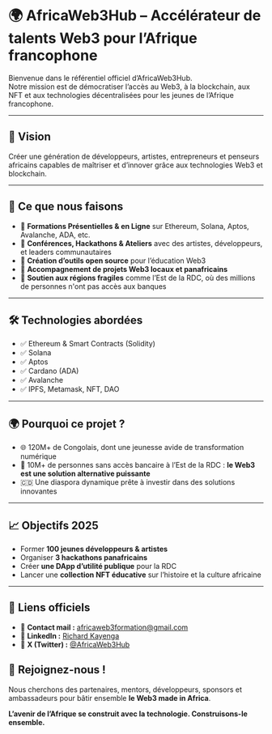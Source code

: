 # 🌍 AfricaWeb3Hub – Accélérateur de talents Web3 pour l’Afrique francophone

Bienvenue dans le référentiel officiel d’AfricaWeb3Hub.  
Notre mission est de démocratiser l’accès au Web3, à la blockchain, aux NFT et aux technologies décentralisées pour les jeunes de l’Afrique francophone.

---

## 🎯 Vision

Créer une génération de développeurs, artistes, entrepreneurs et penseurs africains capables de maîtriser et d’innover grâce aux technologies Web3 et blockchain.

---

## 🧩 Ce que nous faisons

- 🔹 **Formations Présentielles & en Ligne** sur Ethereum, Solana, Aptos, Avalanche, ADA, etc.
- 🔹 **Conférences, Hackathons & Ateliers** avec des artistes, développeurs, et leaders communautaires
- 🔹 **Création d’outils open source** pour l’éducation Web3
- 🔹 **Accompagnement de projets Web3 locaux et panafricains**
- 🔹 **Soutien aux régions fragiles** comme l’Est de la RDC, où des millions de personnes n'ont pas accès aux banques

---

## 🛠️ Technologies abordées

- ✅ Ethereum & Smart Contracts (Solidity)
- ✅ Solana
- ✅ Aptos
- ✅ Cardano (ADA)
- ✅ Avalanche
- ✅ IPFS, Metamask, NFT, DAO

---

## 🌍 Pourquoi ce projet ?

- 🌐 120M+ de Congolais, dont une jeunesse avide de transformation numérique
- 🛑 10M+ de personnes sans accès bancaire à l’Est de la RDC : **le Web3 est une solution alternative puissante**
- 🇨🇩 Une diaspora dynamique prête à investir dans des solutions innovantes

---

## 📈 Objectifs 2025

- Former **100 jeunes développeurs & artistes**
- Organiser **3 hackathons panafricains**
- Créer **une DApp d’utilité publique** pour la RDC
- Lancer une **collection NFT éducative** sur l’histoire et la culture africaine

---

## 🔗 Liens officiels

- 📧 **Contact mail :** [africaweb3formation@gmail.com](mailto:africaweb3formation@gmail.com)  
- 🔗 **LinkedIn :** [Richard Kayenga](https://www.linkedin.com/in/richard-kayenga-884a69b8)  
- 🔗 **X (Twitter) :** [@AfricaWeb3Hub](https://x.com/kingofcongo11)

## 🤝 Rejoignez-nous !

Nous cherchons des partenaires, mentors, développeurs, sponsors et ambassadeurs pour bâtir ensemble **le Web3 made in Africa**.

**L’avenir de l’Afrique se construit avec la technologie. Construisons-le ensemble.**
